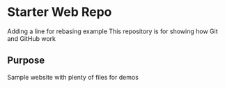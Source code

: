 # Starter Web Repo

Adding a line for rebasing example
This repository is for showing how Git and GitHub work

## Purpose

Sample website with plenty of files for demos